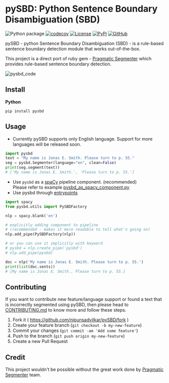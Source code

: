 # pySBD: Python Sentence Boundary Disambiguation (SBD)

![Python package](https://github.com/nipunsadvilkar/pySBD/workflows/Python%20package/badge.svg) [![codecov](https://codecov.io/gh/nipunsadvilkar/pySBD/branch/master/graph/badge.svg)](https://codecov.io/gh/nipunsadvilkar/pySBD) [![License](https://img.shields.io/badge/license-MIT-brightgreen.svg?style=flat)](https://github.com/nipunsadvilkar/pySBD/blob/master/LICENSE) [![PyPi](https://img.shields.io/pypi/v/pysbd?color=blue&logo=pypi&logoColor=white)](https://pypi.python.org/pypi/pysbd) [![GitHub](https://img.shields.io/github/v/release/nipunsadvilkar/pySBD.svg?include_prereleases&logo=github&style=flat)](https://github.com/nipunsadvilkar/pySBD)

pySBD - python Sentence Boundary Disambiguation (SBD) - is a rule-based sentence boundary detection module that works out-of-the-box.

This project is a direct port of ruby gem - [Pragmatic Segmenter](https://github.com/diasks2/pragmatic_segmenter) which provides rule-based sentence boundary detection.

![pysbd_code](artifacts/pysbd_code.png?raw=true "pysbd_code")

## Install

**Python**

    pip install pysbd

## Usage

-   Currently pySBD supports only English language. Support for more languages will be released soon.

```python
import pysbd
text = "My name is Jonas E. Smith. Please turn to p. 55."
seg = pysbd.Segmenter(language="en", clean=False)
print(seg.segment(text))
# ['My name is Jonas E. Smith.', 'Please turn to p. 55.']
```

-   Use `pysbd` as a [spaCy](https://spacy.io/usage/processing-pipelines) pipeline component. (recommended)</br>Please refer to example [pysbd\_as\_spacy\_component.py](https://github.com/nipunsadvilkar/pySBD/blob/master/examples/pysbd_as_spacy_component.py)
- Use pysbd through [entrypoints](https://spacy.io/usage/saving-loading#entry-points-components)

```python
import spacy
from pysbd.utils import PySBDFactory

nlp = spacy.blank('en')

# explicitly adding component to pipeline
# (recommended - makes it more readable to tell what's going on)
nlp.add_pipe(PySBDFactory(nlp))

# or you can use it implicitly with keyword
# pysbd = nlp.create_pipe('pysbd')
# nlp.add_pipe(pysbd)

doc = nlp('My name is Jonas E. Smith. Please turn to p. 55.')
print(list(doc.sents))
# [My name is Jonas E. Smith., Please turn to p. 55.]

```

## Contributing

If you want to contribute new feature/language support or found a text that is incorrectly segmented using pySBD, then please head to [CONTRIBUTING.md](https://github.com/nipunsadvilkar/pySBD/blob/master/CONTRIBUTING.md) to know more and follow these steps.

1.  Fork it ( https://github.com/nipunsadvilkar/pySBD/fork )
2.  Create your feature branch (`git checkout -b my-new-feature`)
3.  Commit your changes (`git commit -am 'Add some feature'`)
4.  Push to the branch (`git push origin my-new-feature`)
5.  Create a new Pull Request

## Credit

This project wouldn't be possible without the great work done by [Pragmatic Segmenter](https://github.com/diasks2/pragmatic_segmenter) team.
